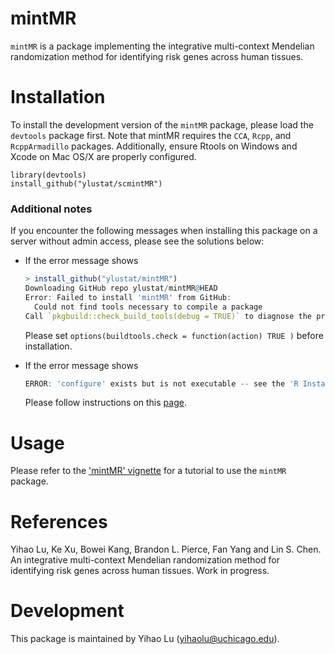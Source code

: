 # mintMR

`mintMR` is a package implementing the integrative multi-context Mendelian randomization method for identifying risk genes across human tissues.

Installation
============

To install the development version of the `mintMR` package, please load the `devtools` package first. Note that mintMR requires the `CCA`, `Rcpp`, and `RcppArmadillo` packages. Additionally, ensure Rtools on Windows and Xcode on Mac OS/X are properly configured.

```
library(devtools)
install_github("ylustat/scmintMR")
```

### Additional notes

If you encounter the following messages when installing this package on a server without admin access, please see the solutions below:

- If the error message shows 

  ```R
  > install_github("ylustat/mintMR")
  Downloading GitHub repo ylustat/mintMR@HEAD
  Error: Failed to install 'mintMR' from GitHub:
    Could not find tools necessary to compile a package
  Call `pkgbuild::check_build_tools(debug = TRUE)` to diagnose the problem.
  ```

  Please set `options(buildtools.check = function(action) TRUE )` before installation.

- If the error message shows

  ```R
  ERROR: 'configure' exists but is not executable -- see the 'R Installation and Administration Manual'
  ```

  Please follow instructions on this [page](https://vsoch.github.io/2013/install-r-packages-that-require-compilation-on-linux-without-sudo/).



Usage
=========

Please refer to the ['mintMR' vignette](https://github.com/ylustat/mintMR/blob/main/vignettes/mintMR.pdf) for a tutorial to use the `mintMR` package. 

# References

Yihao Lu, Ke Xu, Bowei Kang, Brandon L. Pierce, Fan Yang and Lin S. Chen. An integrative multi-context Mendelian randomization method for identifying risk genes across human tissues. Work in progress.

Development
===========

This package is maintained by Yihao Lu (yihaolu@uchicago.edu).
